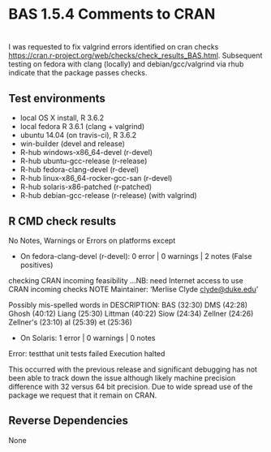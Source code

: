 #  BAS 1.5.4 Comments to CRAN
#  
I was requested to fix valgrind errors identified on cran checks   https://cran.r-project.org/web/checks/check_results_BAS.html. 
Subsequent testing on fedora with clang (locally) and debian/gcc/valgrind via rhub indicate that the package passes checks.  

## Test environments

* local OS X install, R 3.6.2
* local fedora R 3.6.1 (clang + valgrind)
* ubuntu 14.04 (on travis-ci), R 3.6.2
* win-builder (devel and release)
* R-hub windows-x86_64-devel (r-devel)
* R-hub ubuntu-gcc-release (r-release)
* R-hub fedora-clang-devel (r-devel)
* R-hub linux-x86_64-rocker-gcc-san (r-devel)
* R-hub solaris-x86-patched (r-patched)
* R-hub debian-gcc-release (r-release) (with valgrind)

## R CMD check results

No Notes, Warnings or Errors on platforms except 

* On fedora-clang-devel (r-devel):  0 error | 0 warnings | 2 notes  (False positives)

 checking CRAN incoming feasibility ...NB: need Internet access to use CRAN incoming checks
  NOTE
  Maintainer: ‘Merlise Clyde <clyde@duke.edu>’
  
  Possibly mis-spelled words in DESCRIPTION:
    BAS (32:30)
    DMS (42:28)
    Ghosh (40:12)
    Liang (25:30)
    Littman (40:22)
    Siow (24:34)
    Zellner (24:26)
    Zellner's (23:10)
    al (25:39)
    et (25:36)

* On Solaris: 1 error | 0 warnings | 0 notes 

Error: testthat unit tests failed Execution halted

This occurred with the previous release and significant debugging has not been able to track down the issue although likely machine precision difference with 32 versus 64 bit precision.  Due to wide spread use of the package we request that it remain on CRAN.

## Reverse Dependencies

 
  None
